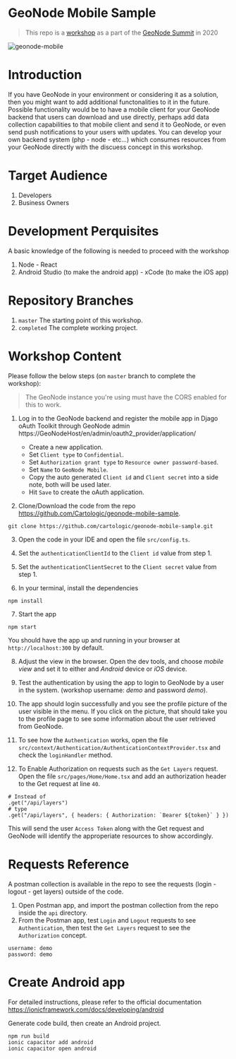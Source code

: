 # GeoNode Mobile Sample

> This repo is a [workshop](https://summit.geonode.org/schedule/#session-202) as a part of the [GeoNode Summit](http://summit.geonode.org/) in 2020

![geonode-mobile](https://user-images.githubusercontent.com/44545113/101247866-7834ab00-3724-11eb-9e62-5befed11fc7a.gif)

# Introduction
If you have GeoNode in your environment or considering it as a solution, then you might want to add additional functonalities to it in the future. Possible functionality would be to have a mobile client for your GeoNode backend that users can download and use directly, perhaps add data collection capabilities to that mobile client and send it to GeoNode, or even send push notifications to your users with updates. You can develop your own backend system (php - node - etc...) which consumes resources from your GeoNode directly with the discuess concept in this workshop.

# Target Audience
1. Developers
2. Business Owners

# Development Perquisites
A basic knowledge of the following is needed to proceed with the workshop
1. Node - React
2. Android Studio (to make the android app) - xCode (to make the iOS app)

# Repository Branches
1. `master` The starting point of this workshop.
2. `completed` The complete working project.

# Workshop Content
Please follow the below steps (on `master` branch to complete the workshop):
> The GeoNode instance you're using must have the CORS enabled for this to work.
1. Log in to the GeoNode backend and register the mobile app in Djago oAuth Toolkit through GeoNode admin https://GeoNodeHost/en/admin/oauth2_provider/application/
    - Create a new application.
    - Set `Client type` to `Confidential`.
    - Set `Authorization grant type` to `Resource owner password-based`.
    - Set `Name` to `GeoNode Mobile`.
    - Copy the auto generated `Client id` and `Client secret` into a side note, both will be used later.
    - Hit `Save` to create the oAuth application.

2. Clone/Download the code from the repo https://github.com/Cartologic/geonode-mobile-sample.
```
git clone https://github.com/cartologic/geonode-mobile-sample.git
```
3. Open the code in your IDE and open the file `src/config.ts`.

4. Set the `authenticationClientId` to the `Client id` value from step 1.

5. Set the `authenticationClientSecret` to the `Client secret` value from step 1.

6. In your terminal, install the dependencies
```
npm install
```

7. Start the app
```
npm start
```
You should have the app up and running in your browser at `http://localhost:300` by default.

8. Adjust the view in the browser. Open the dev tools, and choose *mobile view* and set it to either and *Android* device or *iOS* device.

9. Test the authentication by using the app to login to GeoNode by a user in the system. (workshop username: *demo* and password *demo*).

10. The app should login successfully and you see the profile picture of the user visible in the menu. If you click on the picture, that should take you to the profile page to see some information about the user retrieved from GeoNode.

11. To see how the `Authentication` works, open the file `src/context/Authentication/AuthenticationContextProvider.tsx` and check the `loginHandler` method.

12. To Enable Authorization on requests such as the `Get Layers` request. Open the file `src/pages/Home/Home.tsx` and add an authorization header to the Get request at line `40`.

```
# Instead of 
.get("/api/layers")
# type
.get("/api/layers", { headers: { Authorization: `Bearer ${token}` } })
```
This will send the user `Access Token` along with the Get request and GeoNode will identify the approperiate resources to show accordingly.

# Requests Reference
A postman collection is available in the repo to see the requests (login - logout - get layers) outside of the code.

1. Open Postman app, and import the postman collection from the repo inside the `api` directory.
2. From the Postman app, test `Login` and `Logout` requests to see `Authentication`, then test the `Get Layers` request to see the `Authorization` concept.
```
username: demo
password: demo
```

# Create Android app
For detailed instructions, please refer to the official documentation https://ionicframework.com/docs/developing/android

Generate code build, then create an Android project.
```
npm run build
ionic capacitor add android
ionic capacitor open android
```